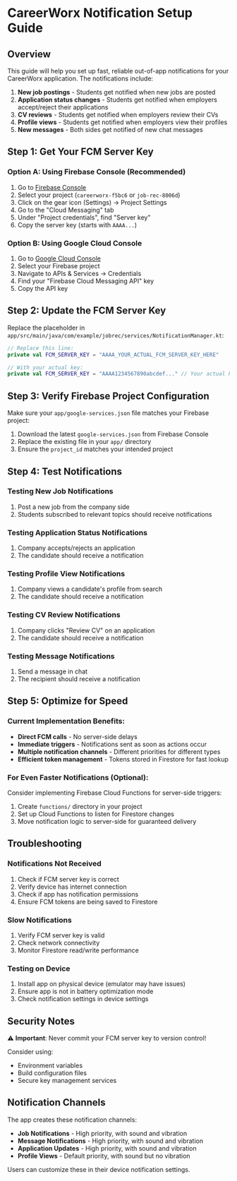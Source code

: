 # CareerWorx Notification Setup Guide

## Overview
This guide will help you set up fast, reliable out-of-app notifications for your CareerWorx application. The notifications include:

1. **New job postings** - Students get notified when new jobs are posted
2. **Application status changes** - Students get notified when employers accept/reject their applications
3. **CV reviews** - Students get notified when employers review their CVs
4. **Profile views** - Students get notified when employers view their profiles
5. **New messages** - Both sides get notified of new chat messages

## Step 1: Get Your FCM Server Key

### Option A: Using Firebase Console (Recommended)
1. Go to [Firebase Console](https://console.firebase.google.com/)
2. Select your project (`careerworx-f5bc6` or `job-rec-8006d`)
3. Click on the gear icon (Settings) → Project Settings
4. Go to the "Cloud Messaging" tab
5. Under "Project credentials", find "Server key"
6. Copy the server key (starts with `AAAA...`)

### Option B: Using Google Cloud Console
1. Go to [Google Cloud Console](https://console.cloud.google.com/)
2. Select your Firebase project
3. Navigate to APIs & Services → Credentials
4. Find your "Firebase Cloud Messaging API" key
5. Copy the API key

## Step 2: Update the FCM Server Key

Replace the placeholder in `app/src/main/java/com/example/jobrec/services/NotificationManager.kt`:

```kotlin
// Replace this line:
private val FCM_SERVER_KEY = "AAAA_YOUR_ACTUAL_FCM_SERVER_KEY_HERE"

// With your actual key:
private val FCM_SERVER_KEY = "AAAA1234567890abcdef..." // Your actual key
```

## Step 3: Verify Firebase Project Configuration

Make sure your `app/google-services.json` file matches your Firebase project:

1. Download the latest `google-services.json` from Firebase Console
2. Replace the existing file in your `app/` directory
3. Ensure the `project_id` matches your intended project

## Step 4: Test Notifications

### Testing New Job Notifications
1. Post a new job from the company side
2. Students subscribed to relevant topics should receive notifications

### Testing Application Status Notifications
1. Company accepts/rejects an application
2. The candidate should receive a notification

### Testing Profile View Notifications
1. Company views a candidate's profile from search
2. The candidate should receive a notification

### Testing CV Review Notifications
1. Company clicks "Review CV" on an application
2. The candidate should receive a notification

### Testing Message Notifications
1. Send a message in chat
2. The recipient should receive a notification

## Step 5: Optimize for Speed

### Current Implementation Benefits:
- **Direct FCM calls** - No server-side delays
- **Immediate triggers** - Notifications sent as soon as actions occur
- **Multiple notification channels** - Different priorities for different types
- **Efficient token management** - Tokens stored in Firestore for fast lookup

### For Even Faster Notifications (Optional):
Consider implementing Firebase Cloud Functions for server-side triggers:

1. Create `functions/` directory in your project
2. Set up Cloud Functions to listen for Firestore changes
3. Move notification logic to server-side for guaranteed delivery

## Troubleshooting

### Notifications Not Received
1. Check if FCM server key is correct
2. Verify device has internet connection
3. Check if app has notification permissions
4. Ensure FCM tokens are being saved to Firestore

### Slow Notifications
1. Verify FCM server key is valid
2. Check network connectivity
3. Monitor Firestore read/write performance

### Testing on Device
1. Install app on physical device (emulator may have issues)
2. Ensure app is not in battery optimization mode
3. Check notification settings in device settings

## Security Notes

⚠️ **Important**: Never commit your FCM server key to version control!

Consider using:
- Environment variables
- Build configuration files
- Secure key management services

## Notification Channels

The app creates these notification channels:
- **Job Notifications** - High priority, with sound and vibration
- **Message Notifications** - High priority, with sound and vibration  
- **Application Updates** - High priority, with sound and vibration
- **Profile Views** - Default priority, with sound but no vibration

Users can customize these in their device notification settings.
